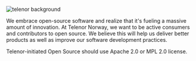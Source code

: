 ![telenor background]([./telenor-background.webp](https://github.com/TelenorNorway/.github/raw/main/profile/telenor-background.webp))

We embrace open-source software and realize that it's fueling a massive amount of innovation. At Telenor Norway, we want to be active consumers and contributors to open source. We believe this will help us deliver better products as well as improve our software development practices.

Telenor-initiated Open Source should use Apache 2.0 or MPL 2.0 license.
